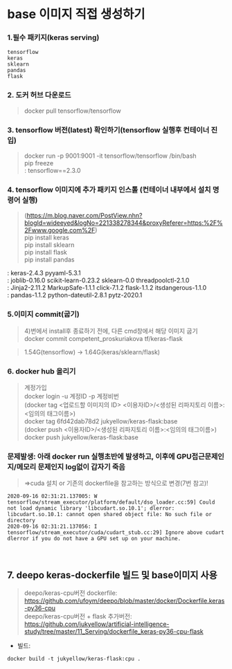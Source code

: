 
# base 이미지 직접 생성하기

### 1.필수 패키지(keras serving)  
```
tensorflow  
keras
sklearn
pandas  
flask
```

### 2. 도커 허브 다운로드
> docker pull tensorflow/tensorflow

### 3. tensorflow 버전(latest) 확인하기(tensorflow 실행후 컨테이너 진입)
> docker run -p 9001:9001 -it tensorflow/tensorflow /bin/bash  
> pip freeze   
: tensorflow==2.3.0  

### 4. tensorflow 이미지에 추가 패키지 인스톨 (컨테이너 내부에서 설치 명령어 실행)
> (https://m.blog.naver.com/PostView.nhn?blogId=wideeyed&logNo=221338278344&proxyReferer=https:%2F%2Fwww.google.com%2F)  
> pip install keras  
> pip install sklearn  
> pip install flask  
> pip install pandas  

: keras-2.4.3 pyyaml-5.3.1  
: joblib-0.16.0 scikit-learn-0.23.2 sklearn-0.0 threadpoolctl-2.1.0  
: Jinja2-2.11.2 MarkupSafe-1.1.1 click-7.1.2 flask-1.1.2 itsdangerous-1.1.0  
: pandas-1.1.2 python-dateutil-2.8.1 pytz-2020.1  

### 5.이미지 commit(굽기)
> 4)번에서 install후 종료하기 전에, 다른 cmd창에서 해당 이미지 굽기  
> docker commit competent_proskuriakova tf/keras-flask  

> 1.54G(tensorflow) -> 1.64G(keras/sklearn/flask)  

### 6. docker hub 올리기  
> 계정가입  
> docker login -u 계정ID -p 계정비번  
(docker tag <업로드할 이미지의 ID> <이용자ID>/<생성된 리파지토리 이름>:<임의의 태그이름>)  
>  docker tag 6fd42dab78d2 jukyellow/keras-flask:base  
(docker push <이용자ID>/<생성된 리파지토리 이름>:<임의의 태그이름>)  
> docker push jukyellow/keras-flask:base  

### 문제발생: 아래 docker run 실행초반에 발생하고, 이후에 GPU접근문제인지/메모리 문제인지 log없이 갑자기 죽음
> =>cuda 설치 or 기존의 dockerfile을 참고하는 방식으로 변경(7번 참고)!  
```
2020-09-16 02:31:21.137005: W tensorflow/stream_executor/platform/default/dso_loader.cc:59] Could not load dynamic library 'libcudart.so.10.1'; dlerror: libcudart.so.10.1: cannot open shared object file: No such file or directory
2020-09-16 02:31:21.137056: I tensorflow/stream_executor/cuda/cudart_stub.cc:29] Ignore above cudart dlerror if you do not have a GPU set up on your machine.
```
<br>

## 7. deepo keras-dockerfile 빌드 및 base이미지 사용
> deepo/keras-cpu버전 dockerfile: https://github.com/ufoym/deepo/blob/master/docker/Dockerfile.keras-py36-cpu  
> deepo/keras-cpu버전 + flask 추가버전: https://github.com/jukyellow/artificial-intelligence-study/tree/master/11_Serving/dockerfile_keras-py36-cpu-flask  
- 빌드: 
```
docker build -t jukyellow/keras-flask:cpu .
```
